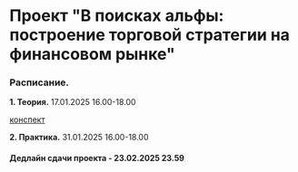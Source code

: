 # Проект "В поисках альфы: построение торговой стратегии на финансовом рынке"

### Расписание.

__1. Теория.__ 17.01.2025 16.00-18.00

[конспект](https://github.com/Bakibak/Seeking_Alpha/blob/main/%D0%9A%D0%BE%D0%BD%D1%81%D0%BF%D0%B5%D0%BA%D1%82.pdf)

__2. Практика.__ 31.01.2025 16.00-18.00


#### Дедлайн сдачи проекта - 23.02.2025 23.59



